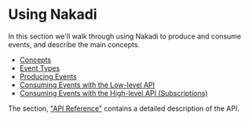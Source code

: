 # Using Nakadi

In this section we'll walk through using Nakadi to produce and consume events, and describe the main concepts. 

  - [Concepts](./using/concepts.html)
  - [Event Types](./using/event-types.html)
  - [Producing Events](./using/producing-events.html)
  - [Consuming Events with the Low-level API](./using/consuming-events-lola.html)
  - [Consuming Events with the High-level API (Subscriptions)](./using/consuming-events-hila.html)

The section, ["API Reference"](./api-spec-generated/overview.html) contains a detailed description of the API.
